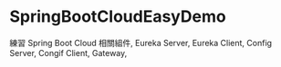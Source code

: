 # SpringBootCloudEasyDemo
練習 Spring Boot Cloud 相關組件,
Eureka Server,
Eureka Client,
Config Server,
Congif Client,
Gateway,
